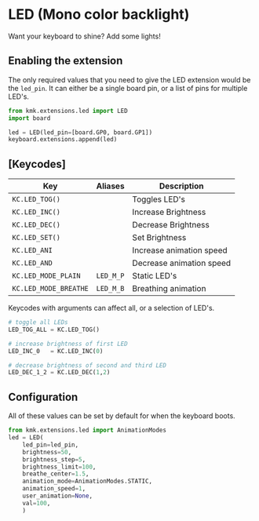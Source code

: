 # LED (Mono color backlight)
Want your keyboard to shine? Add some lights!

## Enabling the extension
The only required values that you need to give the LED extension would be the
`led_pin`. It can either be a single board pin, or a list of pins for multiple
LED's.
```python
from kmk.extensions.led import LED
import board

led = LED(led_pin=[board.GP0, board.GP1])
keyboard.extensions.append(led)
```

## [Keycodes]

|Key                          |Aliases            |Description                 |
|-----------------------------|-------------------|----------------------------|
|`KC.LED_TOG()`               |                   |Toggles LED's               |
|`KC.LED_INC()`               |                   |Increase Brightness         |
|`KC.LED_DEC()`               |                   |Decrease Brightness         |
|`KC.LED_SET()`               |                   |Set Brightness              |
|`KC.LED_ANI`                 |                   |Increase animation speed    |
|`KC.LED_AND`                 |                   |Decrease animation speed    |
|`KC.LED_MODE_PLAIN`          |`LED_M_P`          |Static LED's                |
|`KC.LED_MODE_BREATHE`        |`LED_M_B`          |Breathing animation         |

Keycodes with arguments can affect all, or a selection of LED's.
```python
# toggle all LEDs
LED_TOG_ALL = KC.LED_TOG()

# increase brightness of first LED
LED_INC_0   = KC.LED_INC(0)

# decrease brightness of second and third LED
LED_DEC_1_2 = KC.LED_DEC(1,2)

```

## Configuration
All of these values can be set by default for when the keyboard boots.
```python
from kmk.extensions.led import AnimationModes
led = LED(
    led_pin=led_pin,
    brightness=50,
    brightness_step=5,
    brightness_limit=100,
    breathe_center=1.5,
    animation_mode=AnimationModes.STATIC,
    animation_speed=1,
    user_animation=None,
    val=100,
    )
```
